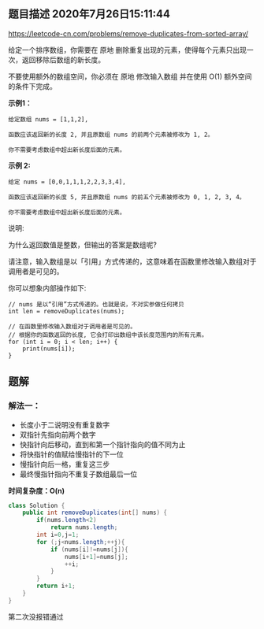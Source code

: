 ## 题目描述	2020年7月26日15:11:44

https://leetcode-cn.com/problems/remove-duplicates-from-sorted-array/

给定一个排序数组，你需要在 原地 删除重复出现的元素，使得每个元素只出现一次，返回移除后数组的新长度。

不要使用额外的数组空间，你必须在 原地 修改输入数组 并在使用 O(1) 额外空间的条件下完成。

**示例1：**

```
给定数组 nums = [1,1,2], 

函数应该返回新的长度 2, 并且原数组 nums 的前两个元素被修改为 1, 2。 

你不需要考虑数组中超出新长度后面的元素。
```

**示例 2:**

```
给定 nums = [0,0,1,1,1,2,2,3,3,4],

函数应该返回新的长度 5, 并且原数组 nums 的前五个元素被修改为 0, 1, 2, 3, 4。

你不需要考虑数组中超出新长度后面的元素。
```

说明:

为什么返回数值是整数，但输出的答案是数组呢?

请注意，输入数组是以「引用」方式传递的，这意味着在函数里修改输入数组对于调用者是可见的。

你可以想象内部操作如下:

```
// nums 是以“引用”方式传递的。也就是说，不对实参做任何拷贝
int len = removeDuplicates(nums);

// 在函数里修改输入数组对于调用者是可见的。
// 根据你的函数返回的长度, 它会打印出数组中该长度范围内的所有元素。
for (int i = 0; i < len; i++) {
    print(nums[i]);
}
```

## 题解

### 解法一：

- 长度小于二说明没有重复数字
- 双指针先指向前两个数字
- 快指针向后移动，直到和第一个指针指向的值不同为止
- 将快指针的值赋给慢指针的下一位
- 慢指针向后一格，重复这三步
- 最终慢指针指向不重复子数组最后一位

**时间复杂度：O(n)**

```java
class Solution {
    public int removeDuplicates(int[] nums) {
        if(nums.length<2)
            return nums.length;
        int i=0,j=1;
        for (;j<nums.length;++j){
            if (nums[i]!=nums[j]){
                nums[i+1]=nums[j];
                ++i;
            }
        }
        return i+1;
    }
}
```

第二次没报错通过